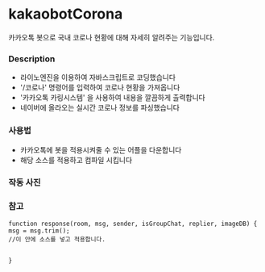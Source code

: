 # kakaobotCorona
카카오톡 봇으로 국내 코로나 현황에 대해 자세히 알려주는 기능입니다.

### Description
- 라이노엔진을 이용하여 자바스크립트로 코딩했습니다
- '/코로나' 명령어를 입력하여 코로나 현황을 가져옵니다
- '카카오톡 카링시스템' 을 사용하여 내용을 깔끔하게 출력합니다
- 네이버에 올라오는 실시간 코로나 정보를 파싱했습니다


### 사용법
- 카카오톡에 봇을 적용시켜줄 수 있는 어플을 다운합니다
- 해당 소스를 적용하고 컴파일 시킵니다

### 작동 사진


### 참고
```
function response(room, msg, sender, isGroupChat, replier, imageDB) {
msg = msg.trim();
//이 안에 소스를 넣고 적용합니다.


}
```
